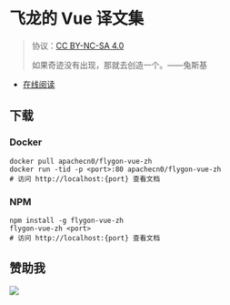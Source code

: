 # 飞龙的 Vue 译文集

> 协议：[CC BY-NC-SA 4.0](http://creativecommons.org/licenses/by-nc-sa/4.0/)
> 
> 如果奇迹没有出现，那就去创造一个。——兔斯基

* [在线阅读](https://vue.flygon.net)
## 下载

### Docker

```
docker pull apachecn0/flygon-vue-zh
docker run -tid -p <port>:80 apachecn0/flygon-vue-zh
# 访问 http://localhost:{port} 查看文档
```

### NPM

```
npm install -g flygon-vue-zh
flygon-vue-zh <port>
# 访问 http://localhost:{port} 查看文档
```

## 赞助我

![](https://img-blog.csdnimg.cn/20200112005920729.png)
